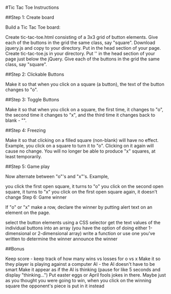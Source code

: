 #Tic Tac Toe Instructions

##Step 1: Create board

Build a Tic Tac Toe board:

Create tic-tac-toe.html consisting of a 3x3 grid of button elements. Give each of the buttons in the grid the same class, say "square".
Download jquery.js and copy to your directory.
Put <script src="jquery.js"></script> in the head section of your page.
Create tic-tac-toe.js in your directory.
Put '' in the head section of your page just below the jQuery.
Give each of the buttons in the grid the same class, say "square".

##Step 2: Clickable Buttons

Make it so that when you click on a square (a button), the text of the button changes to "o".

##Step 3: Toggle Buttons

Make it so that when you click on a square, the first time, it changes to "o", the second time it changes to "x", and the third time it changes back to blank - "".

##Step 4: Freezing

Make it so that clicking on a filled square (non-blank) will have no effect. Example, you click on a square to turn it to "o". Clicking on it again will cause no change. You will no longer be able to produce "x" squares, at least temporarily.

##Step 5: Game play

Now alternate between "o"'s and "x"'s. Example,

you click the first open square, it turns to "o"
you click on the second open square, it turns to "x"
you click on the first open square again, it doesn't change
Step 6: Game winner

If "o" or "x" make a row, declare the winner by putting alert text on an element on the page.

select the button elements using a CSS selector
get the text values of the individual buttons into an array (you have the option of doing either 1-dimensional or 2-dimensional array)
write a function or use one you've written to determine the winner
announce the winner

##Bonus

Keep score - keep track of how many wins vs losses for o vs x
Make it so they player is playing against a computer AI - the AI doesn't have to be smart
Make it appear as if the AI is thinking (pause for like 5 seconds and display "thinking...")
Put easter eggs or April fools jokes in there. Maybe just as you thought you were going to win, when you click on the winning square the opponent's piece is put in it instead
